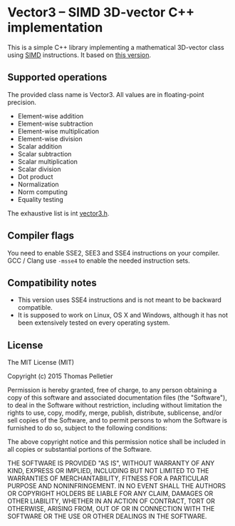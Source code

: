 # Vector3 – SIMD 3D-vector C++ implementation

This is a simple C++ library implementing a mathematical 3D-vector class using
[SIMD](http://www.wikiwand.com/en/SIMD) instructions. It based on [this
version](http://fastcpp.blogspot.fr/2011/12/simple-vector3-class-with-sse-support.html).

## Supported operations

The provided class name is Vector3. All values are in floating-point precision.

* Element-wise addition
* Element-wise subtraction
* Element-wise multiplication
* Element-wise division
* Scalar addition
* Scalar subtraction
* Scalar multiplication
* Scalar division
* Dot product
* Normalization
* Norm computing
* Equality testing

The exhaustive list is int [vector3.h](vector3.h).

## Compiler flags

You need to enable SSE2, SEE3 and SSE4 instructions on your compiler. GCC
/ Clang use `-msse4` to enable the needed instruction sets.


## Compatibility notes

* This version uses SSE4 instructions and is not meant to be backward
  compatible.
* It is supposed to work on Linux, OS X and Windows, although it has not been
  extensively tested on every operating system.


## License

The MIT License (MIT)

Copyright (c) 2015 Thomas Pelletier

Permission is hereby granted, free of charge, to any person obtaining a copy of
this software and associated documentation files (the "Software"), to deal in
the Software without restriction, including without limitation the rights to
use, copy, modify, merge, publish, distribute, sublicense, and/or sell copies
of the Software, and to permit persons to whom the Software is furnished to do
so, subject to the following conditions:

The above copyright notice and this permission notice shall be included in all
copies or substantial portions of the Software.

THE SOFTWARE IS PROVIDED "AS IS", WITHOUT WARRANTY OF ANY KIND, EXPRESS OR
IMPLIED, INCLUDING BUT NOT LIMITED TO THE WARRANTIES OF MERCHANTABILITY,
FITNESS FOR A PARTICULAR PURPOSE AND NONINFRINGEMENT. IN NO EVENT SHALL THE
AUTHORS OR COPYRIGHT HOLDERS BE LIABLE FOR ANY CLAIM, DAMAGES OR OTHER
LIABILITY, WHETHER IN AN ACTION OF CONTRACT, TORT OR OTHERWISE, ARISING FROM,
OUT OF OR IN CONNECTION WITH THE SOFTWARE OR THE USE OR OTHER DEALINGS IN THE
SOFTWARE.
